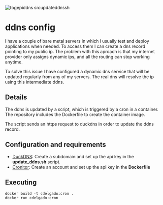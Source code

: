 ![togepiddns srcupdateddnssh](https://cronitor.io/badges/H0zpoB/production/Gwcoa5SkUyiswLGj49682bZe8bU.svg)

# ddns config

I have a couple of bare metal servers in which I usually test and deploy applications when needed. To access them I can create a dns record pointing to my public ip. The problem with this aproach is that my internet provider only assigns dynamic ips, and all the routing can stop working anytime. 

To solve this issue I have configured a dynamic dns service that will be updated regularly from any of my servers. The real dns will resolve the ip using this intermediate ddns. 


## Details 

The ddns is updated by a script, which is triggered by a cron in a container. The repository includes the Dockerfile to create the container image. 

The script sends an https request to duckdns in order to update the ddns record. 

## Configuration and requirements

- [DuckDNS](https://www.duckdns.org/): Create a subdomain and set up the api key in the **update_ddns.sh** script.
- [Cronitor](https://cronitor.io/): Create an account and set up the api key in the **Dockerfile**


## Executing

```
docker build -t cdelgado:cron .
docker run cdelgado:cron
```

